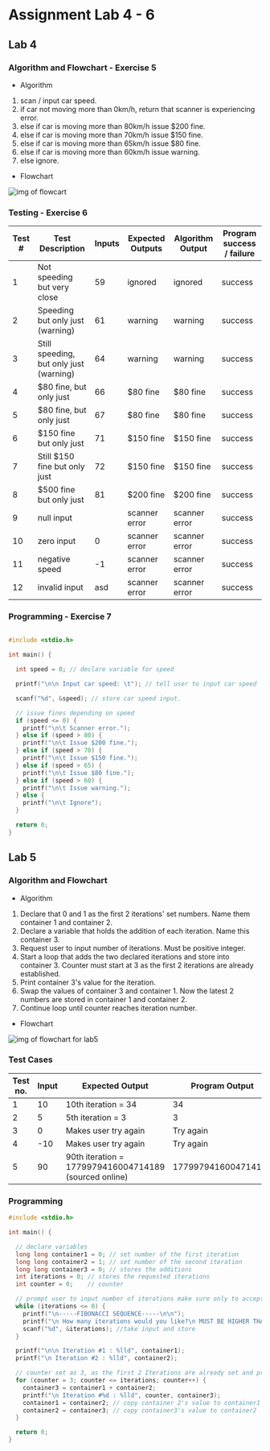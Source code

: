 # Assignment Lab 4 - 6

## Lab 4

### Algorithm and Flowchart - Exercise 5

- Algorithm

1. scan / input car speed.
2. if car not moving more than 0km/h, return that scanner is experiencing error.
3. else if car is moving more than 80km/h issue $200 fine.
4. else if car is moving more than 70km/h issue $150 fine.
5. else if car is moving more than 65km/h issue $80 fine.
6. else if car is moving more than 60km/h issue warning.
7. else ignore.

- Flowchart

![img of flowcart](./lab4ex5.png)

### Testing - Exercise 6

| Test # | Test Description                        | Inputs | Expected Outputs | Algorithm Output | Program success / failure |
| ------ | --------------------------------------- | ------ | ---------------- | ---------------- | ------------------------- |
| 1      | Not speeding but very close             | 59     | ignored          | ignored          | success                   |
| 2      | Speeding but only just (warning)        | 61     | warning          | warning          | success                   |
| 3      | Still speeding, but only just (warning) | 64     | warning          | warning          | success                   |
| 4      | $80 fine, but only just                 | 66     | $80 fine         | $80 fine         | success                   |
| 5      | $80 fine, but only just                 | 67     | $80 fine         | $80 fine         | success                   |
| 6      | $150 fine but only just                 | 71     | $150 fine        | $150 fine        | success                   |
| 7      | Still $150 fine but only just           | 72     | $150 fine        | $150 fine        | success                   |
| 8      | $500 fine but only just                 | 81     | $200 fine        | $200 fine        | success                   |
| 9      | null input                              |        | scanner error    | scanner error    | success                   |
| 10     | zero input                              | 0      | scanner error    | scanner error    | success                   |
| 11     | negative speed                          | -1     | scanner error    | scanner error    | success                   |
| 12     | invalid input                           | asd    | scanner error    | scanner error    | success                   |

### Programming - Exercise 7

```c

#include <stdio.h>

int main() {

  int speed = 0; // declare variable for speed

  printf("\n\n Input car speed: \t"); // tell user to input car speed

  scanf("%d", &speed); // store car speed input.

  // issue fines depending on speed
  if (speed <= 0) {
    printf("\n\t Scanner error.");
  } else if (speed > 80) {
    printf("\n\t Issue $200 fine.");
  } else if (speed > 70) {
    printf("\n\t Issue $150 fine.");
  } else if (speed > 65) {
    printf("\n\t Issue $80 fine.");
  } else if (speed > 60) {
    printf("\n\t Issue warning.");
  } else {
    printf("\n\t Ignore");
  }

  return 0;
}
```

## Lab 5

### Algorithm and Flowchart

- Algorithm

1. Declare that 0 and 1 as the first 2 iterations' set numbers. Name them container 1 and container 2.
2. Declare a variable that holds the addition of each iteration. Name this container 3.
3. Request user to input number of iterations. Must be positive integer.
4. Start a loop that adds the two declared iterations and store into container 3. Counter must start at 3 as the first 2 iterations are already established.
5. Print container 3's value for the iteration.
6. Swap the values of container 3 and container 1. Now the latest 2 numbers are stored in container 1 and container 2.
7. Continue loop until counter reaches iteration number.

- Flowchart

![img of flowchart for lab5](./lab5.png)

### Test Cases

| Test no. | Input | Expected Output                                       | Program Output      | Result  |
| -------- | ----- | ----------------------------------------------------- | ------------------- | ------- |
| 1        | 10    | 10th iteration = 34                                   | 34                  | success |
| 2        | 5     | 5th iteration = 3                                     | 3                   | success |
| 3        | 0     | Makes user try again                                  | Try again           | success |
| 4        | -10   | Makes user try again                                  | Try again           | success |
| 5        | 90    | 90th iteration = 1779979416004714189 (sourced online) | 1779979416004714189 | success |

### Programming

```c
#include <stdio.h>

int main() {

  // declare variables
  long long container1 = 0; // set number of the first iteration
  long long container2 = 1; // set number of the second iteration
  long long container3 = 0; // stores the additions
  int iterations = 0; // stores the requested iterations
  int counter = 0;    // counter

  // prompt user to input number of iterations make sure only to accept a number bigger than 0
  while (iterations <= 0) {
    printf("\n-----FIBONACCI SEQUENCE-----\n\n");
    printf("\n How many iterations would you like?\n MUST BE HIGHER THAN 0: \t");
    scanf("%d", &iterations); //take input and store
  }

  printf("\n\n Iteration #1 : %lld", container1);
  printf("\n Iteration #2 : %lld", container2);

  // counter set as 3, as the first 2 Iterations are already set and printed.
  for (counter = 3; counter <= iterations; counter++) {
    container3 = container1 + container2;
    printf("\n Iteration #%d : %lld", counter, container3);
    container1 = container2; // copy container 2's value to container1
    container2 = container3; // copy container3's value to container2
  }

  return 0;
}
```
